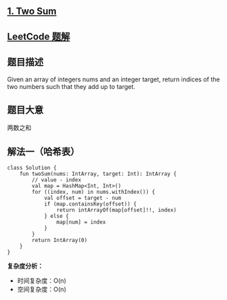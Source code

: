 ## [1. Two Sum](https://leetcode-cn.com/problems/two-sum/)

## [LeetCode 题解](https://leetcode-cn.com/problems/two-sum/solution/1-two-sum-liang-shu-zhi-he-by-pengxurui/)

## 题目描述

Given an array of integers nums and an integer target, return indices of the two numbers such that they add up to target.

## 题目大意

两数之和

## 解法一（哈希表）
```
class Solution {
    fun twoSum(nums: IntArray, target: Int): IntArray {
        // value - index
        val map = HashMap<Int, Int>()
        for ((index, num) in nums.withIndex()) {
            val offset = target - num
            if (map.containsKey(offset)) {
                return intArrayOf(map[offset]!!, index)
            } else {
                map[num] = index
            }
        }
        return IntArray(0)
    }
}
```
**复杂度分析：**

- 时间复杂度：O(n)
- 空间复杂度：O(n)
